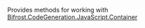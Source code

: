 Provides methods for working with [Bifrost.CodeGeneration.JavaScript.Container](Bifrost.CodeGeneration.JavaScript.Container)